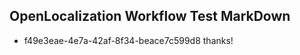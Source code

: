 ## OpenLocalization Workflow Test MarkDown
* f49e3eae-4e7a-42af-8f34-beace7c599d8 thanks!

<!--HONumber=Aug16_HO4-->


